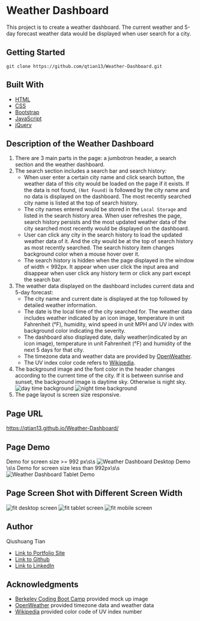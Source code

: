 # Weather Dashboard
This project is to create a weather dashboard. The current weather and 5-day forecast weather data would be displayed when user search for a city.
## Getting Started
```console
git clone https://github.com/qtian13/Weather-Dashboard.git
```
## Built With
* [HTML](https://developer.mozilla.org/en-US/docs/Web/HTML)
* [CSS](https://developer.mozilla.org/en-US/docs/Web/CSS)
* [Bootstrap](https://stackpath.bootstrapcdn.com/bootstrap/4.3.1/css/bootstrap.min.css)
* [JavaScript](https://www.javascript.com/)
* [jQuery](https://cdnjs.cloudflare.com/ajax/libs/jquery/3.2.1/jquery.min.js)

## Description of the Weather Dashboard
1. There are 3 main parts in the page: a jumbotron header, a search section and the weather dashboard.
2. The search section includes a search bar and search history:
    * When user enter a certain city name and click search button, the weather data of this city would be loaded on the page if it exists. If the data is not found, `(Not Found)` is followed by the city name and no data is displayed on the dashboard. The most recently searched city name is listed at the top of search history.
    * The city names entered would be stored in the `Local Storage` and listed in the search history area. When user refreshes the page, search history persists and the most updated weather data of the city searched most recently would be displayed on the dashboard.
    * User can click any city in the search history to load the updated weather data of it. And the city would be at the top of search history as most recently searched. The search history item changes background color when a mouse hover over it.
    * The search history is hidden when the page displayed in the window of width < 992px. It appear when user click the input area and disappear when user click any history term or click any part except the search bar.
3. The weather data displayed on the dashboard includes current data and 5-day forecast:
    * The city name and current date is displayed at the top followed by detailed weather information.
    * The date is the local time of the city searched for. The weather data includes weather indicated by an icon image, temperature in unit Fahrenheit (°F), humidity, wind speed in unit MPH and UV index with background color indicating the severity.  
    * The dashboard also displayed date, daily weather(indicated by an icon image), temperature in unit Fahrenheit (°F) and humidity of the next 5 days for that city.
    * The timezone data and weather data are provided by [OpenWeather](https://openweathermap.org/).
    * The UV index color code refers to [Wikipedia](https://en.wikipedia.org/wiki/Ultraviolet_index).
4. The background image and the font color in the header changes according to the current time of the city. If it is between sunrise and sunset, the background image is daytime sky. Otherwise is night sky.
![day time background](assets/images/night.png)
![night time background](assets/images/daytime.png)
5. The page layout is screen size responsive.

## Page URL
https://qtian13.github.io/Weather-Dashboard/

## Page Demo
Demo for screen size >= 992 px\s\s
![Weather Dashboard Desktop Demo](assets/images/demo.gif)
\s\s
Demo for screen size less than 992px\s\s
![Weather Dashboard Tablet Demo](assets/images/demo_tablet.gif)
## Page Screen Shot with Different Screen Width
![fit desktop screen](assets/images/desktop_screen.png)
![fit tablet screen](assets/images/tablet_screen.png)
![fit mobile screen](assets/images/mobile_screen.png)

## Author
Qiushuang Tian
- [Link to Portfolio Site](https://qtian13.github.io/)
- [Link to Github](https://github.com/qtian13)
- [Link to LinkedIn](https://www.linkedin.com/in/qiushuang-tian-a9754248/)

## Acknowledgments
- [Berkeley Coding Boot Camp](https://bootcamp.berkeley.edu/coding/) provided mock up image
- [OpenWeather](https://openweathermap.org/) provided timezone data and weather data
- [Wikipedia](https://en.wikipedia.org/wiki/Ultraviolet_index) provided color code of UV index number